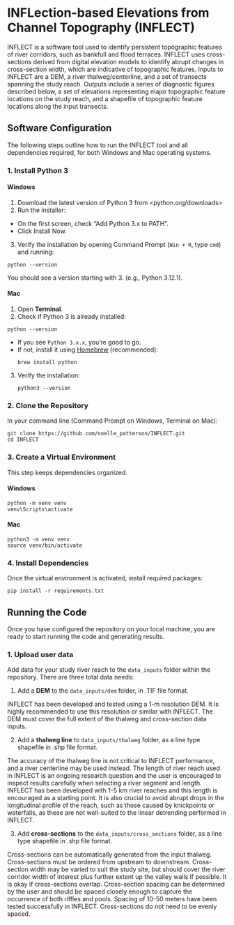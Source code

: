 # INFLection-based Elevations from Channel Topography (INFLECT)

INFLECT is a software tool used to identify persistent topographic features of river corridors, such as bankfull and flood terraces. INFLECT uses cross-sections derived from digital elevation models to identify abrupt changes in cross-section width, which are indicative of topographic features. Inputs to INFLECT are a DEM, a river thalweg/centerline, and a set of transects spanning the study reach. Outputs include a series of diagnostic figures described below, a set of elevations representing major topographic feature locations on the study reach, and a shapefile of topographic feature locations along the input transects. 

## Software Configuration

The following steps outline how to run the INFLECT tool and all dependencies required, for both Windows and Mac operating systems. 

### 1. Install Python 3

#### Windows

1. Download the latest version of Python 3 from <python.org/downloads>
2. Run the installer:
- On the first screen, check “Add Python 3.x to PATH”.
- Click Install Now.
3. Verify the installation by opening Command Prompt (`Win + R`, type `cmd`) and running:
  ```
  python --version
  ```
You should see a version starting with 3. (e.g., Python 3.12.1).

#### Mac

1. Open **Terminal**.
2. Check if Python 3 is already installed:
```
python --version
```
- If you see `Python 3.x.x`, you’re good to go.
- If not, install it using [Homebrew](https://brew.sh/) (recommended):
    ```
    brew install python
    ```
3. Verify the installation:
   ```
   python3 --version
   ```

### 2. Clone the Repository

In your command line (Command Prompt on Windows, Terminal on Mac):
```
git clone https://github.com/noelle_patterson/INFLECT.git
cd INFLECT
```

### 3. Create a Virtual Environment

This step keeps dependencies organized.

#### Windows
```
python -m venv venv
venv\Scripts\activate
```

#### Mac
```
python3 -m venv venv
source venv/bin/activate
```

### 4. Install Dependencies

Once the virtual environment is activated, install required packages:
```
pip install -r requirements.txt
```

## Running the Code

Once you have configured the repository on your local machine, you are ready to start running the code and generating results. 

### 1. Upload user data

Add data for your study river reach to the `data_inputs` folder within the repository. There are three total data needs:

1. Add a **DEM** to the `data_inputs/dem` folder, in .TIF file format.
   
INFLECT has been developed and tested using a 1-m resolution DEM. It is highly recommended to use this resolution or similar with INFLECT. The DEM must cover the full extent of the thalweg and cross-section data inputs. 

2. Add a **thalweg line** to `data_inputs/thalweg` folder, as a line type shapefile in .shp file format.

The accuracy of the thalweg line is not critical to INFLECT performance, and a river centerline may be used instead. The length of river reach used in INFLECT is an ongoing research question and the user is encouraged to inspect results carefully when selecting a river segment and length. INFLECT has been developed with 1-5 km river reaches and this length is encouraged as a starting point. It is also crucial to avoid abrupt drops in the longitudinal profile of the reach, such as those caused by knickpoints or waterfalls, as these are not well-suited to the linear detrending performed in INFLECT.

3. Add **cross-sections** to the `data_inputs/cross_sections` folder, as a line type shapefile in .shp file format.
  
Cross-sections can be automatically generated from the input thalweg. Cross-sections must be ordered from upstream to downstream. Cross-section width may be varied to suit the study site, but should cover the river corridor width of interest plus further extent up the valley walls if possible. It is okay if cross-sections overlap. Cross-section spacing can be determined by the user and should be spaced closely enough to capture the occurrence of both riffles and pools. Spacing of 10-50 meters have been tested successfully in INFLECT. Cross-sections do not need to be evenly spaced. 
